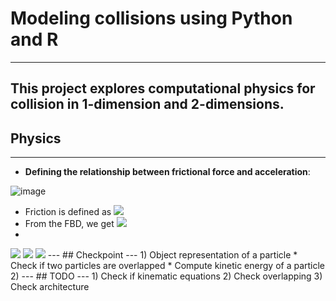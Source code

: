 # Modeling collisions using Python and R 
---
This project explores computational physics for collision in 1-dimension 
and 2-dimensions.
---
## Physics
---
* **Defining the relationship between frictional force and acceleration**:

![image](https://user-images.githubusercontent.com/74647679/114636345-f4518780-9cf0-11eb-81bf-7655837fe313.png)

* Friction is defined as <img src="https://render.githubusercontent.com/render/math?math=F_f=\mu_{f_k}\times N">
* From the FBD, we get <img src="https://render.githubusercontent.com/render/math?math=F_k=\mu_{f_k}\times N=mg">
* 
<img src="https://render.githubusercontent.com/render/math?math=N=m\times g">
<img src="https://render.githubusercontent.com/render/math?math=\triangle P=P_f-P_o">
<img src="https://render.githubusercontent.com/render/math?math=P=\sum_{i=1}^n m_iv_i$$$$\sum_{i=1}^n m_i v_{i, o}=\sum_{i=1}^n m_i v_{i, f}">
---
## Checkpoint 
---
1) Object representation of a particle 
    * Check if two particles are overlapped 
    * Compute kinetic energy of a particle 
2) 
---
## TODO 
--- 
1) Check if kinematic equations 
2) Check overlapping 
3) Check architecture

